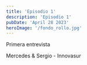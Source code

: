 ```yaml
---
title: 'Episodio 1'
description: 'Episodio 1'
pubDate: 'April 28 2023'
heroImage: '/fondo_rollo.jpg'
---
```

Primera entrevista

Mercedes & Sergio - Innovasur
